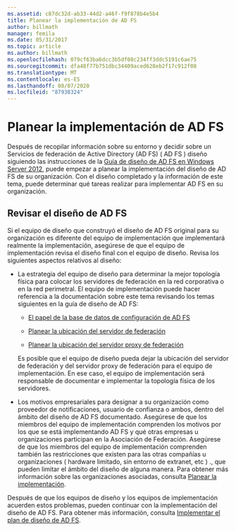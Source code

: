 ```yaml
---
ms.assetid: c87dc32d-ab33-44d2-a46f-f9f878b4e5b4
title: Planear la implementación de AD FS
author: billmath
manager: femila
ms.date: 05/31/2017
ms.topic: article
ms.author: billmath
ms.openlocfilehash: 079cf63ba6dcc3b5df08c234ff3ddc5191c6ae75
ms.sourcegitcommit: dfa48f77b751dbc34409aced628eb2f17c912f08
ms.translationtype: MT
ms.contentlocale: es-ES
ms.lasthandoff: 08/07/2020
ms.locfileid: "87938324"
---
```

# <a name="planning-to-deploy-ad-fs"></a>Planear la implementación de AD FS


Después de recopilar información sobre su entorno y decidir sobre un Servicios de federación de Active Directory (AD FS) \( AD FS \) diseño siguiendo las instrucciones de la [Guía de diseño de AD FS en Windows Server 2012](../design/ad-fs-design-guide-in-windows-server-2012.md), puede empezar a planear la implementación del diseño de AD FS de su organización. Con el diseño completado y la información de este tema, puede determinar qué tareas realizar para implementar AD FS en su organización.

## <a name="reviewing-your-ad-fs-design"></a>Revisar el diseño de AD FS
Si el equipo de diseño que construyó el diseño de AD FS original para su organización es diferente del equipo de implementación que implementará realmente la implementación, asegúrese de que el equipo de implementación revisa el diseño final con el equipo de diseño. Revisa los siguientes aspectos relativos al diseño:

-   La estrategia del equipo de diseño para determinar la mejor topología física para colocar los servidores de federación en la red corporativa o en la red perimetral. El equipo de implementación puede hacer referencia a la documentación sobre este tema revisando los temas siguientes en la guía de diseño de AD FS:

    -   [El papel de la base de datos de configuración de AD FS](../../ad-fs/technical-reference/The-Role-of-the-AD-FS-Configuration-Database.md)

    -   [Planear la ubicación del servidor de federación](../design/planning-federation-server-placement.md)

    -   [Planear la ubicación del servidor proxy de federación](../design/planning-federation-server-proxy-placement.md)

    Es posible que el equipo de diseño pueda dejar la ubicación del servidor de federación y del servidor proxy de federación para el equipo de implementación. En ese caso, el equipo de implementación será responsable de documentar e implementar la topología física de los servidores.

-   Los motivos empresariales para designar a su organización como proveedor de notificaciones, usuario de confianza o ambos, dentro del ámbito del diseño de AD FS documentado. Asegúrese de que los miembros del equipo de implementación comprenden los motivos por los que se está implementando AD FS y qué otras empresas u organizaciones participan en la Asociación de Federación. Asegúrese de que los miembros del equipo de implementación comprenden también las restricciones que existen para las otras compañías u organizaciones \( hardware limitado, sin entorno de extranet, etc \) ., que pueden limitar el ámbito del diseño de alguna manera. Para obtener más información sobre las organizaciones asociadas, consulta [Planear la implementación](../design/planning-your-deployment.md).

Después de que los equipos de diseño y los equipos de implementación acuerden estos problemas, pueden continuar con la implementación del diseño de AD FS. Para obtener más información, consulta [Implementar el plan de diseño de AD FS](Implementing-Your-AD-FS-Design-Plan.md).
